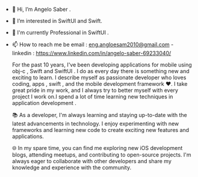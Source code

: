 - 👋 Hi, I’m Angelo Saber .
- 👀 I’m interested in SwiftUI and Swift.
- 🌱 I'm currently Professional in SwiftUI .
- 📫 How to reach me be email : eng.angloesam2010@gmail.com - linkedin : https://www.linkedin.com/in/angelo-saber-69233040/


    For the past 10 years, I've been developing applications for mobile using obj-c , Swift and SwiftUI . I do as every day there is something new and exciting to learn. I describe myself as passionate developer who loves coding, apps , swift , and the mobile development framework ❤️. I take great pride in my work, and I always try to better myself with every project I work on.I spend a lot of time learning new techniques in application development .
  

   📚 As a developer, I'm always learning and staying up-to-date with the latest advancements in technology. I enjoy experimenting with new frameworks and learning new code to create exciting new features and applications.

    🌐 In my spare time, you can find me exploring new iOS development blogs, attending meetups, and contributing to open-source projects. I'm always eager to collaborate with other developers and share my knowledge and experience with the community.
